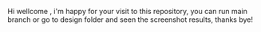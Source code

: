 Hi wellcome , i'm happy for your visit to this repository, you can run main branch or go to design folder and seen the screenshot results, thanks bye!
